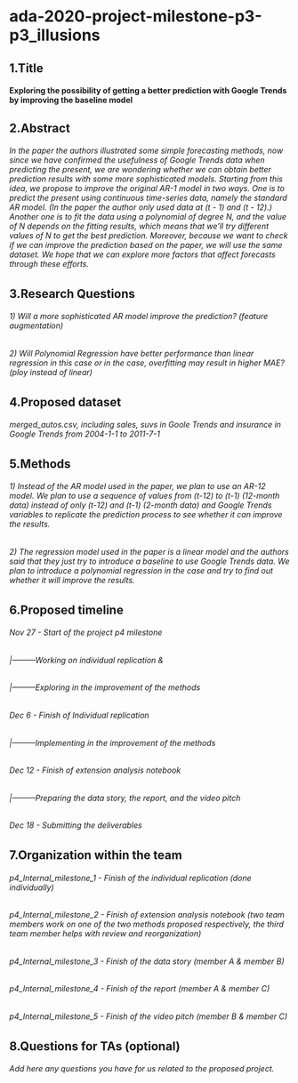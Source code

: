 # ada-2020-project-milestone-p3-p3_illusions

## 1.Title
#### Exploring the possibility of getting a better prediction with Google Trends by improving the baseline model

## 2.Abstract
###### In the paper the authors illustrated some simple forecasting methods, now since we have confirmed the usefulness of Google Trends data when predicting the present, we are wondering whether we can obtain better prediction results with some more sophisticated models. Starting from this idea, we propose to improve the original AR-1 model in two ways. One is to predict the present using continuous time-series data, namely the standard AR model. (In the paper the author only used data at (t - 1) and (t - 12).) Another one is to fit the data using a polynomial of degree N, and the value of N depends on the fitting results, which means that we’ll try different values of N to get the best prediction. Moreover, because we want to check if we can improve the prediction based on the paper, we will use the same dataset. We hope that we can explore more factors that affect forecasts through these efforts.

## 3.Research Questions
###### 1) Will a more sophisticated AR model improve the prediction? (feature augmentation)
###### 2) Will Polynomial Regression have better performance than linear regression in this case or in the case, overfitting may result in higher MAE? (ploy instead of linear)

## 4.Proposed dataset
###### merged_autos.csv, including sales, suvs in Goole Trends and insurance in Google Trends from 2004-1-1 to 2011-7-1

## 5.Methods
###### 1) Instead of the AR model used in the paper, we plan to use an AR-12 model. We plan to use a sequence of values from (t-12) to (t-1) (12-month data) instead of only (t-12) and (t-1) (2-month data) and Google Trends variables to replicate the prediction process to see whether it can improve the results.
###### 2) The regression model used in the paper is a linear model and the authors said that they just try to introduce a baseline to use Google Trends data. We plan to introduce a polynomial regression in the case and try to find out whether it will improve the results.

## 6.Proposed timeline
######  Nov 27 - Start of the project p4 milestone
######  |———Working on individual replication &
######  |———Exploring in the improvement of the methods
######  Dec 6   - Finish of Individual replication
######  |———Implementing in the improvement of the methods
######  Dec 12 - Finish of extension analysis notebook
######  |———Preparing the data story, the report, and the video pitch
######  Dec 18 - Submitting the deliverables

## 7.Organization within the team
###### p4_Internal_milestone_1 - Finish of the individual replication (done individually)
###### p4_Internal_milestone_2 - Finish of extension analysis notebook (two team members work on one of the two methods proposed respectively, the third team member helps with review and reorganization)
###### p4_Internal_milestone_3 - Finish of the data story (member A & member B)
###### p4_Internal_milestone_4 - Finish of the report (member A & member C)
###### p4_Internal_milestone_5 - Finish of the video pitch (member B & member C)

## 8.Questions for TAs (optional)
###### Add here any questions you have for us related to the proposed project.
